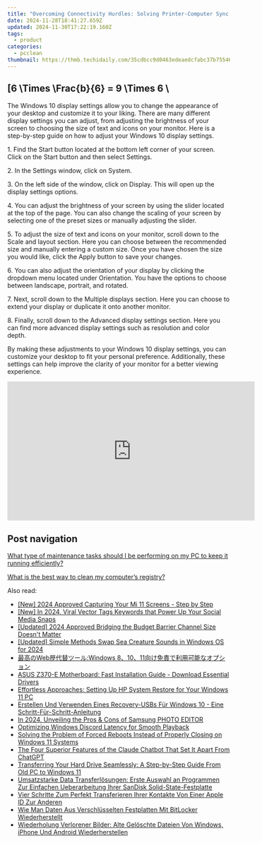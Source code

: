 ```yaml
---
title: "Overcoming Connectivity Hurdles: Solving Printer-Computer Sync Problems with Advice by YL Computing"
date: 2024-11-28T18:41:27.659Z
updated: 2024-11-30T17:22:19.160Z
tags:
  - product
categories:
  - pcclean
thumbnail: https://thmb.techidaily.com/35cdbcc9d0463edeaedcfabc37b755463ffdb3615e7f86b0660ca31e9acd1987.jpg
---
```


## \[6 \Times \Frac{b}{6} = 9 \Times 6 \

The Windows 10 display settings allow you to change the appearance of your desktop and customize it to your liking. There are many different display settings you can adjust, from adjusting the brightness of your screen to choosing the size of text and icons on your monitor. Here is a step-by-step guide on how to adjust your Windows 10 display settings. 

1\. Find the Start button located at the bottom left corner of your screen. Click on the Start button and then select Settings.

2\. In the Settings window, click on System.

3\. On the left side of the window, click on Display. This will open up the display settings options. 

4\. You can adjust the brightness of your screen by using the slider located at the top of the page. You can also change the scaling of your screen by selecting one of the preset sizes or manually adjusting the slider.

5\. To adjust the size of text and icons on your monitor, scroll down to the Scale and layout section. Here you can choose between the recommended size and manually entering a custom size. Once you have chosen the size you would like, click the Apply button to save your changes.

6\. You can also adjust the orientation of your display by clicking the dropdown menu located under Orientation. You have the options to choose between landscape, portrait, and rotated.

7\. Next, scroll down to the Multiple displays section. Here you can choose to extend your display or duplicate it onto another monitor.

8\. Finally, scroll down to the Advanced display settings section. Here you can find more advanced display settings such as resolution and color depth. 

By making these adjustments to your Windows 10 display settings, you can customize your desktop to fit your personal preference. Additionally, these settings can help improve the clarity of your monitor for a better viewing experience.

<!-- affiliate ads begin -->
<iframe width="560" height="315" src="https://www.youtube.com/embed/Iz2LYWd8EqI?si=G_3CqFRAmeVPczjj" title="YouTube video player" frameborder="0" allow="accelerometer; autoplay; clipboard-write; encrypted-media; gyroscope; picture-in-picture; web-share" referrerpolicy="strict-origin-when-cross-origin" allowfullscreen></iframe>
<!-- affiliate ads end -->

## Post navigation

[What type of maintenance tasks should I be performing on my PC to keep it running efficiently?](https://tools.techidaily.com/pcclean/products/)

[What is the best way to clean my computer’s registry?](https://tools.techidaily.com/pcclean/products/)

<ins class="adsbygoogle"
     style="display:block"
     data-ad-format="autorelaxed"
     data-ad-client="ca-pub-7571918770474297"
     data-ad-slot="1223367746"></ins>

<ins class="adsbygoogle"
     style="display:block"
     data-ad-client="ca-pub-7571918770474297"
     data-ad-slot="8358498916"
     data-ad-format="auto"
     data-full-width-responsive="true"></ins>

<span class="atpl-alsoreadstyle">Also read:</span>
<div><ul>
<li><a href="https://video-screen-grab.techidaily.com/new-2024-approved-capturing-your-mi-11-screens-step-by-step/"><u>[New] 2024 Approved Capturing Your Mi 11 Screens - Step by Step</u></a></li>
<li><a href="https://youtube-data.techidaily.com/n-2024-viral-vector-tags-keywords-that-power-up-your-social-media-snaps/"><u>[New] In 2024, Viral Vector Tags Keywords that Power Up Your Social Media Snaps</u></a></li>
<li><a href="https://youtube-zero.techidaily.com/ed-2024-approved-bridging-the-budget-barrier-channel-size-doesnt-matter/"><u>[Updated] 2024 Approved Bridging the Budget Barrier Channel Size Doesn't Matter</u></a></li>
<li><a href="https://article-posts.techidaily.com/updated-simple-methods-swap-sea-creature-sounds-in-windows-os-for-2024/"><u>[Updated] Simple Methods Swap Sea Creature Sounds in Windows OS for 2024</u></a></li>
<li><a href="https://discover-fantastic.techidaily.com/webwindows-81011/"><u>最高のWeb歴代替ツール:Windows 8、10、11向け免責で利用可能なオプション</u></a></li>
<li><a href="https://win-amazing.techidaily.com/asus-z370-e-motherboard-fast-installation-guide-download-essential-drivers/"><u>ASUS Z370-E Motherboard: Fast Installation Guide - Download Essential Drivers</u></a></li>
<li><a href="https://discover-fantastic.techidaily.com/effortless-approaches-setting-up-hp-system-restore-for-your-windows-11-pc/"><u>Effortless Approaches: Setting Up HP System Restore for Your Windows 11 PC</u></a></li>
<li><a href="https://discover-fantastic.techidaily.com/erstellen-und-verwenden-eines-recovery-usbs-fur-windows-10-eine-schritt-fur-schritt-anleitung/"><u>Erstellen Und Verwenden Eines Recovery-USBs Für Windows 10 - Eine Schritt-Für-Schritt-Anleitung</u></a></li>
<li><a href="https://fox-info.techidaily.com/in-2024-unveiling-the-pros-and-cons-of-samsung-photo-editor/"><u>In 2024, Unveiling the Pros & Cons of Samsung PHOTO EDITOR</u></a></li>
<li><a href="https://win11-tips.techidaily.com/optimizing-windows-discord-latency-for-smooth-playback/"><u>Optimizing Windows Discord Latency for Smooth Playback</u></a></li>
<li><a href="https://common-error.techidaily.com/solving-the-problem-of-forced-reboots-instead-of-properly-closing-on-windows-11-systems/"><u>Solving the Problem of Forced Reboots Instead of Properly Closing on Windows 11 Systems</u></a></li>
<li><a href="https://tech-revival.techidaily.com/the-four-superior-features-of-the-claude-chatbot-that-set-it-apart-from-chatgpt/"><u>The Four Superior Features of the Claude Chatbot That Set It Apart From ChatGPT</u></a></li>
<li><a href="https://discover-fantastic.techidaily.com/transferring-your-hard-drive-seamlessly-a-step-by-step-guide-from-old-pc-to-windows-11/"><u>Transferring Your Hard Drive Seamlessly: A Step-by-Step Guide From Old PC to Windows 11</u></a></li>
<li><a href="https://discover-fantastic.techidaily.com/umsatzstarke-data-transferlosungen-erste-auswahl-an-programmen-zur-einfachen-ueberarbeitung-ihrer-sandisk-solid-state-festplatte/"><u>Umsatzstarke Data Transferlösungen: Erste Auswahl an Programmen Zur Einfachen Ueberarbeitung Ihrer SanDisk Solid-State-Festplatte</u></a></li>
<li><a href="https://discover-fantastic.techidaily.com/vier-schritte-zum-perfekt-transferieren-ihrer-kontakte-von-einer-apple-id-zur-anderen/"><u>Vier Schritte Zum Perfekt Transferieren Ihrer Kontakte Von Einer Apple ID Zur Anderen</u></a></li>
<li><a href="https://discover-fantastic.techidaily.com/wie-man-daten-aus-verschlusselten-festplatten-mit-bitlocker-wiederherstellt/"><u>Wie Man Daten Aus Verschlüsselten Festplatten Mit BitLocker Wiederherstellt</u></a></li>
<li><a href="https://discover-fantastic.techidaily.com/wiederholung-verlorener-bilder-alte-geloschte-dateien-von-windows-iphone-und-android-wiederherstellen/"><u>Wiederholung Verlorener Bilder: Alte Gelöschte Dateien Von Windows, iPhone Und Android Wiederherstellen</u></a></li>
</ul></div>

